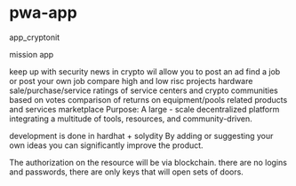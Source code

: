 # pwa-app

app_cryptonit

mission app

keep up with security news in crypto
wil allow you to post an ad
find a job or post your own job
compare high and low risc projects
hardware sale/purchase/service
ratings of service centers and crypto communities based on votes
comparison of returns on equipment/pools
related products and services marketplace
Purpose: A large - scale decentralized platform integrating a multitude of tools, resources, and community-driven.

development is done in hardhat + solydity By adding or suggesting your own ideas you can significantly improve the product.

The authorization on the resource will be via blockchain. there are no logins and passwords, there are only keys that will open sets of doors.
